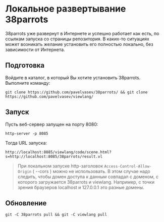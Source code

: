 # Локальное развертывание 38parrots

38parrots уже развернут в Интернете и успешно работает как есть, по ссылкам запуска со страницы репозитория.
В каких-то ситуациях может возникать желание установить его полностью локально, без зависимости от Интернета.

## Подготовка
Войдите в каталог, в который Вы хотите установить 38parrots. Выполните команду:
```
git clone https://github.com/pavelvasev/38parrots/ && git clone https://github.com/pavelvasev/viewlang/
```

## Запуск
Пусть веб-сервер запущен на порту 8080:

```
http-server -p 8085
```

Тогда URL запуска:
```
http://localhost:8085/viewlang/code/scene.html?s=http://localhost:8085/38parrots/result.vl
```

> При локальном запуске http-заголовок `Access-Control-Allow-Origin` ( --cors ) можно не использовать.
> В этом случае надо следить, чтобы домен доступа к данным совпадал с доменом, с которого загружается 38parrots и viewlang.
> Например, с точки зрения браузеров localhost и 127.0.0.1 это разные домены.

## Обновление
```
git -C 38parrots pull && git -C viewlang pull
```
